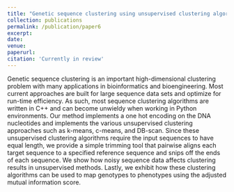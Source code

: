 ```yaml
---
title: "Genetic sequence clustering using unsupervised clustering algorithms and applications in mapping genotype to phenotype."
collection: publications
permalink: /publication/paper6
excerpt: 
date: 
venue:
paperurl: 
citation: 'Currently in review'
---
```


Genetic sequence clustering is an important high-dimensional clustering problem with many applications in
bioinformatics and bioengineering. Most current approaches are built for large sequence data sets and optimize for run-time efficiency. As such, most sequence clustering algorithms are written in C++ and can become unwieldy when working in Python environments. Our method implements a one hot encoding on the DNA nucleotides and implements the various unsupervised clustering approaches such as k-means, c-means, and DB-scan. Since these unsupervised clustering algorithms require the input sequences to have equal length, we provide a simple trimming tool that pairwise aligns each target sequence to a specified reference sequence and snips off the ends of each sequence. We show how noisy sequence data affects clustering results in unsupervised methods. Lastly, we exhibit how these clustering algorithms can be used to map genotypes to phenotypes using the adjusted mutual information score.
